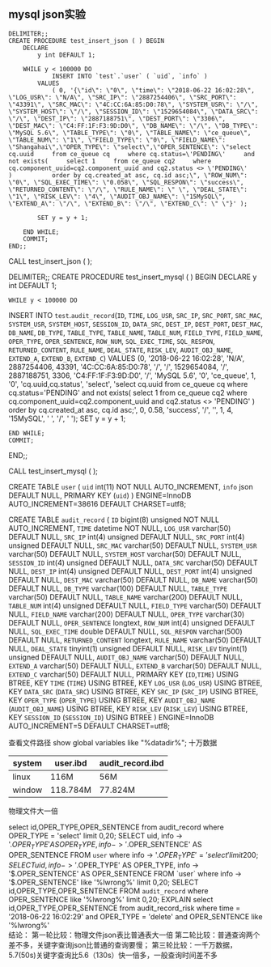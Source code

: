 ## mysql json实验

````
DELIMITER;;
CREATE PROCEDURE test_insert_json ( ) BEGIN
	DECLARE
		y int DEFAULT 1;

	WHILE y < 100000 DO
			INSERT INTO `test`.`user` ( `uid`, `info` )
		VALUES
			( 0, '{\"id\": \"0\", \"time\": \"2018-06-22 16:02:28\", \"LOG_USR\": \"N/A\", \"SRC_IP\": \"2887254406\", \"SRC_PORT\": \"43391\", \"SRC_MAC\": \"4C:CC:6A:85:D0:78\", \"SYSTEM_USR\": \"/\", \"SYSTEM_HOST\": \"/\", \"SESSION_ID\": \"1529654084\", \"DATA_SRC\": \"/\", \"DEST_IP\": \"2887188751\", \"DEST_PORT\": \"3306\", \"DEST_MAC\": \"C4:FF:1F:F3:9D:D0\", \"DB_NAME\": \"/\", \"DB_TYPE\": \"MySQL 5.6\", \"TABLE_TYPE\": \"0\", \"TABLE_NAME\": \"ce_queue\", \"TABLE_NUM\": \"1\", \"FIELD_TYPE\": \"0\", \"FIELD_NAME\": \"Shangahai\",\"OPER_TYPE\": \"select\",\"OPER_SENTENCE\": \"select cq.uuid     from ce_queue cq     where cq.status=\'PENDING\'     and not exists(     select 1     from ce_queue cq2     where cq.component_uuid=cq2.component_uuid and cq2.status <> \'PENDING\'     )           order by cq.created_at asc, cq.id asc;\", \"ROW_NUM\": \"0\", \"SQL_EXEC_TIME\": \"0.058\", \"SQL_RESPON\": \"success\", \"RETURNED_CONTENT\": \"/\", \"RULE_NAME\": \" \", \"DEAL_STATE\": \"1\", \"RISK_LEV\": \"4\", \"AUDIT_OBJ_NAME\": \"15MySQL\", \"EXTEND_A\": \"/\", \"EXTEND_B\": \"/\", \"EXTEND_C\": \" \"}' );
		
		SET y = y + 1;
		
	END WHILE;
	COMMIT;
END;;
````
CALL test_insert_json ( );


DELIMITER;;
CREATE PROCEDURE test_insert_mysql ( ) BEGIN
	DECLARE
		y int DEFAULT 1;

	WHILE y < 100000 DO
INSERT INTO `test`.`audit_record`(`ID`, `TIME`, `LOG_USR`, `SRC_IP`, `SRC_PORT`, `SRC_MAC`, `SYSTEM_USR`, `SYSTEM_HOST`, `SESSION_ID`, `DATA_SRC`, `DEST_IP`, `DEST_PORT`, `DEST_MAC`, `DB_NAME`, `DB_TYPE`, `TABLE_TYPE`, `TABLE_NAME`, `TABLE_NUM`, `FIELD_TYPE`, `FIELD_NAME`, `OPER_TYPE`, `OPER_SENTENCE`, `ROW_NUM`, `SQL_EXEC_TIME`, `SQL_RESPON`, `RETURNED_CONTENT`, `RULE_NAME`, `DEAL_STATE`, `RISK_LEV`, `AUDIT_OBJ_NAME`, `EXTEND_A`, `EXTEND_B`, `EXTEND_C`) VALUES (0, '2018-06-22 16:02:28', 'N/A', 2887254406, 43391, '4C:CC:6A:85:D0:78', '/', '/', 1529654084, '/', 2887188751, 3306, 'C4:FF:1F:F3:9D:D0', '/', 'MySQL 5.6', '0', 'ce_queue', 1, '0', 'cq.uuid,cq.status', 'select', 'select cq.uuid     from ce_queue cq     where cq.status=\'PENDING\'     and not exists(     select 1     from ce_queue cq2     where cq.component_uuid=cq2.component_uuid and cq2.status <> \'PENDING\'     )           order by cq.created_at asc, cq.id asc;', 0, 0.58, 'success', '/', '', 1, 4, '15MySQL', ' ', '/', ' ');
		SET y = y + 1;
		
	END WHILE;
	COMMIT;
END;;

CALL test_insert_mysql ( );

CREATE TABLE `user` (
  `uid` int(11) NOT NULL AUTO_INCREMENT,
  `info` json DEFAULT NULL,
  PRIMARY KEY (`uid`)
) ENGINE=InnoDB AUTO_INCREMENT=38616 DEFAULT CHARSET=utf8;

CREATE TABLE `audit_record` (
  `ID` bigint(8) unsigned NOT NULL AUTO_INCREMENT,
  `TIME` datetime NOT NULL,
  `LOG_USR` varchar(50) DEFAULT NULL,
  `SRC_IP` int(4) unsigned DEFAULT NULL,
  `SRC_PORT` int(4) unsigned DEFAULT NULL,
  `SRC_MAC` varchar(50) DEFAULT NULL,
  `SYSTEM_USR` varchar(50) DEFAULT NULL,
  `SYSTEM_HOST` varchar(50) DEFAULT NULL,
  `SESSION_ID` int(4) unsigned DEFAULT NULL,
  `DATA_SRC` varchar(50) DEFAULT NULL,
  `DEST_IP` int(4) unsigned DEFAULT NULL,
  `DEST_PORT` int(4) unsigned DEFAULT NULL,
  `DEST_MAC` varchar(50) DEFAULT NULL,
  `DB_NAME` varchar(50) DEFAULT NULL,
  `DB_TYPE` varchar(100) DEFAULT NULL,
  `TABLE_TYPE` varchar(50) DEFAULT NULL,
  `TABLE_NAME` varchar(200) DEFAULT NULL,
  `TABLE_NUM` int(4) unsigned DEFAULT NULL,
  `FIELD_TYPE` varchar(50) DEFAULT NULL,
  `FIELD_NAME` varchar(200) DEFAULT NULL,
  `OPER_TYPE` varchar(30) DEFAULT NULL,
  `OPER_SENTENCE` longtext,
  `ROW_NUM` int(4) unsigned DEFAULT NULL,
  `SQL_EXEC_TIME` double DEFAULT NULL,
  `SQL_RESPON` varchar(500) DEFAULT NULL,
  `RETURNED_CONTENT` longtext,
  `RULE_NAME` varchar(50) DEFAULT NULL,
  `DEAL_STATE` tinyint(1) unsigned DEFAULT NULL,
  `RISK_LEV` tinyint(1) unsigned DEFAULT NULL,
  `AUDIT_OBJ_NAME` varchar(50) DEFAULT NULL,
  `EXTEND_A` varchar(50) DEFAULT NULL,
  `EXTEND_B` varchar(50) DEFAULT NULL,
  `EXTEND_C` varchar(50) DEFAULT NULL,
  PRIMARY KEY (`ID`,`TIME`) USING BTREE,
  KEY `TIME` (`TIME`) USING BTREE,
  KEY `LOG_USR` (`LOG_USR`) USING BTREE,
  KEY `DATA_SRC` (`DATA_SRC`) USING BTREE,
  KEY `SRC_IP` (`SRC_IP`) USING BTREE,
  KEY `OPER_TYPE` (`OPER_TYPE`) USING BTREE,
  KEY `AUDIT_OBJ_NAME` (`AUDIT_OBJ_NAME`) USING BTREE,
  KEY `RISK_LEV` (`RISK_LEV`) USING BTREE,
  KEY `SESSION_ID` (`SESSION_ID`) USING BTREE
) ENGINE=InnoDB AUTO_INCREMENT=5 DEFAULT CHARSET=utf8;

查看文件路径
show global variables like "%datadir%";
十万数据

|system| user.ibd|audit_record.ibd |
| ---- | ---|---|
|linux|116M|56M |
|window|118.784M|77.824M|
 物理文件大一倍
 
select id,OPER_TYPE,OPER_SENTENCE  from audit_record  where  OPER_TYPE = 'select'  limit  0,20;
SELECT uid, info -> '$.OPER_TYPE' AS OPER_TYPE, info -> '$.OPER_SENTENCE' AS OPER_SENTENCE FROM `user` where info -> '$.OPER_TYPE' = 'select'  limit 200;
SELECT uid,info -> '$.OPER_TYPE' AS OPER_TYPE, info -> '$.OPER_SENTENCE' AS OPER_SENTENCE  FROM `user` where info -> '$.OPER_SENTENCE' like '%lwrong%'  limit 0,20;
SELECT id,OPER_TYPE,OPER_SENTENCE  FROM `audit_record` where  OPER_SENTENCE like '%lwrong%'  limit  0,20;
EXPLAIN select id,OPER_TYPE,OPER_SENTENCE  from audit_record_risk  where  time = '2018-06-22 16:02:29' and OPER_TYPE = 'delete' and OPER_SENTENCE like '%lwrong%'   
结论：
第一轮比较：物理文件json表比普通表大一倍
第二轮比较：普通查询两个差不多，关键字查询json比普通的查询要慢；
第三轮比较：一千万数据，5.7(50s)关键字查询比5.6（130s）快一倍多，一般查询时间差不多
